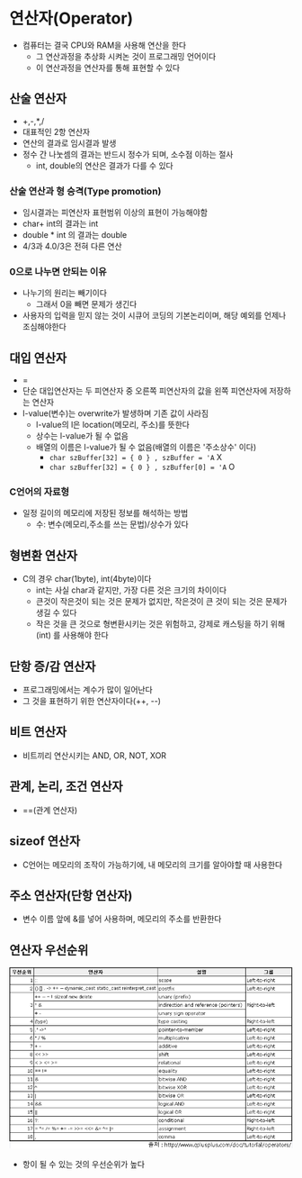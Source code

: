 # 연산자(Operator)

- 컴퓨터는 결국 CPU와 RAM을 사용해 연산을 한다
  - 그 연산과정을 추상화 시켜논 것이 프로그래밍 언어이다
  - 이 연산과정을 연산자를 통해 표현할 수 있다

## 산술 연산자

- +,-,\*,/
- 대표적인 2항 연산자
- 연산의 결과로 임시결과 발생
- 정수 간 나눗셈의 결과는 반드시 정수가 되며, 소수점 이하는 절사
  - int, double의 연산은 결과가 다를 수 있다

### 산술 연산과 형 승격(Type promotion)

- 임시결과는 피연산자 표현범위 이상의 표현이 가능해야함
- char+ int의 결과는 int
- double \* int 의 결과는 double
- 4/3과 4.0/3은 전혀 다른 연산

### 0으로 나누면 안되는 이유

- 나누기의 원리는 빼기이다
  - 그래서 0을 빼면 문제가 생긴다
- 사용자의 입력을 믿지 않는 것이 시큐어 코딩의 기본논리이며, 해당 예외를 언제나 조심해야한다

## 대입 연산자

- =
- 단순 대입연산자는 두 피연산자 중 오른쪽 피연산자의 값을 왼쪽 피연산자에 저장하는 연산자
- l-value(변수)는 overwrite가 발생하며 기존 값이 사라짐
  - l-value의 l은 location(메모리, 주소)를 뜻한다
  - 상수는 l-value가 될 수 없음
  - 배열의 이름은 l-value가 될 수 없음(배열의 이름은 '주소상수' 이다)
    - `char szBuffer[32] = { 0 } , szBuffer = 'A` X
    - `char szBuffer[32] = { 0 } , szBuffer[0] = 'A` O

### C언어의 자료형

- 일정 길이의 메모리에 저장된 정보를 해석하는 방법
  - 수: 변수(메모리,주소를 쓰는 문법)/상수가 있다

## 형변환 연산자

- C의 경우 char(1byte), int(4byte)이다
  - int는 사실 char과 같지만, 가장 다른 것은 크기의 차이이다
  - 큰것이 작은것이 되는 것은 문제가 없지만, 작은것이 큰 것이 되는 것은 문제가 생길 수 있다
  - 작은 것을 큰 것으로 형변환시키는 것은 위험하고, 강제로 캐스팅을 하기 위해 (int) 를 사용해야 한다

## 단항 증/감 연산자

- 프로그래밍에서는 계수가 많이 일어난다
- 그 것을 표현하기 위한 연산자이다(++, --)

## 비트 연산자

- 비트끼리 연산시키는 AND, OR, NOT, XOR

## 관계, 논리, 조건 연산자

- ==(관계 연산자)

## sizeof 연산자

- C언어는 메모리의 조작이 가능하기에, 내 메모리의 크기를 알아야할 때 사용한다

## 주소 연산자(단항 연산자)

- 변수 이름 앞에 &를 넣어 사용하며, 메모리의 주소를 반환한다

## 연산자 우선순위

![images1](images/operator1.png)

- 항이 될 수 있는 것의 우선순위가 높다
